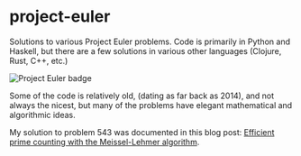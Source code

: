# project-euler

Solutions to various Project Euler problems.  Code is primarily in Python and Haskell, but there are a few solutions in various other languages (Clojure, Rust, C++, etc.)  

![Project Euler badge](https://projecteuler.net/profile/acganesh.png)

Some of the code is relatively old, (dating as far back as 2014), and not always the nicest, but many of the problems have elegant mathematical and algorithmic ideas.

My solution to problem 543 was documented in this blog post: [Efficient prime counting with the Meissel-Lehmer algorithm](http://acganesh.com/posts/2016-12-23-prime-counting.html).
